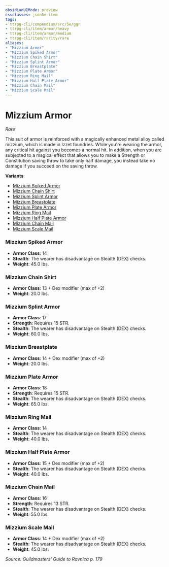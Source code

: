 ```yaml
---
obsidianUIMode: preview
cssclasses: json5e-item
tags:
- ttrpg-cli/compendium/src/5e/ggr
- ttrpg-cli/item/armor/heavy
- ttrpg-cli/item/armor/medium
- ttrpg-cli/item/rarity/rare
aliases: 
- "Mizzium Armor"
- "Mizzium Spiked Armor"
- "Mizzium Chain Shirt"
- "Mizzium Splint Armor"
- "Mizzium Breastplate"
- "Mizzium Plate Armor"
- "Mizzium Ring Mail"
- "Mizzium Half Plate Armor"
- "Mizzium Chain Mail"
- "Mizzium Scale Mail"
---
```

# Mizzium Armor
*Rare*  


This suit of armor is reinforced with a magically enhanced metal alloy called mizzium, which is made in Izzet foundries. While you're wearing the armor, any critical hit against you becomes a normal hit. In addition, when you are subjected to a magical effect that allows you to make a Strength or Constitution saving throw to take only half damage, you instead take no damage if you succeed on the saving throw.

**Variants**:
- [Mizzium Spiked Armor](#Mizzium%20Spiked%20Armor)
- [Mizzium Chain Shirt](#Mizzium%20Chain%20Shirt)
- [Mizzium Splint Armor](#Mizzium%20Splint%20Armor)
- [Mizzium Breastplate](#Mizzium%20Breastplate)
- [Mizzium Plate Armor](#Mizzium%20Plate%20Armor)
- [Mizzium Ring Mail](#Mizzium%20Ring%20Mail)
- [Mizzium Half Plate Armor](#Mizzium%20Half%20Plate%20Armor)
- [Mizzium Chain Mail](#Mizzium%20Chain%20Mail)
- [Mizzium Scale Mail](#Mizzium%20Scale%20Mail)

### Mizzium Spiked Armor

- **Armor Class**: 14
- **Stealth**: The wearer has disadvantage on Stealth (DEX) checks.
- **Weight**: 45.0 lbs.

### Mizzium Chain Shirt

- **Armor Class**: 13 + Dex modifier (max of +2)
- **Weight**: 20.0 lbs.

### Mizzium Splint Armor

- **Armor Class**: 17
- **Strength**: Requires 15 STR.
- **Stealth**: The wearer has disadvantage on Stealth (DEX) checks.
- **Weight**: 60.0 lbs.

### Mizzium Breastplate

- **Armor Class**: 14 + Dex modifier (max of +2)
- **Weight**: 20.0 lbs.

### Mizzium Plate Armor

- **Armor Class**: 18
- **Strength**: Requires 15 STR.
- **Stealth**: The wearer has disadvantage on Stealth (DEX) checks.
- **Weight**: 65.0 lbs.

### Mizzium Ring Mail

- **Armor Class**: 14
- **Stealth**: The wearer has disadvantage on Stealth (DEX) checks.
- **Weight**: 40.0 lbs.

### Mizzium Half Plate Armor

- **Armor Class**: 15 + Dex modifier (max of +2)
- **Stealth**: The wearer has disadvantage on Stealth (DEX) checks.
- **Weight**: 40.0 lbs.

### Mizzium Chain Mail

- **Armor Class**: 16
- **Strength**: Requires 13 STR.
- **Stealth**: The wearer has disadvantage on Stealth (DEX) checks.
- **Weight**: 55.0 lbs.

### Mizzium Scale Mail

- **Armor Class**: 14 + Dex modifier (max of +2)
- **Stealth**: The wearer has disadvantage on Stealth (DEX) checks.
- **Weight**: 45.0 lbs.


*Source: Guildmasters' Guide to Ravnica p. 179*